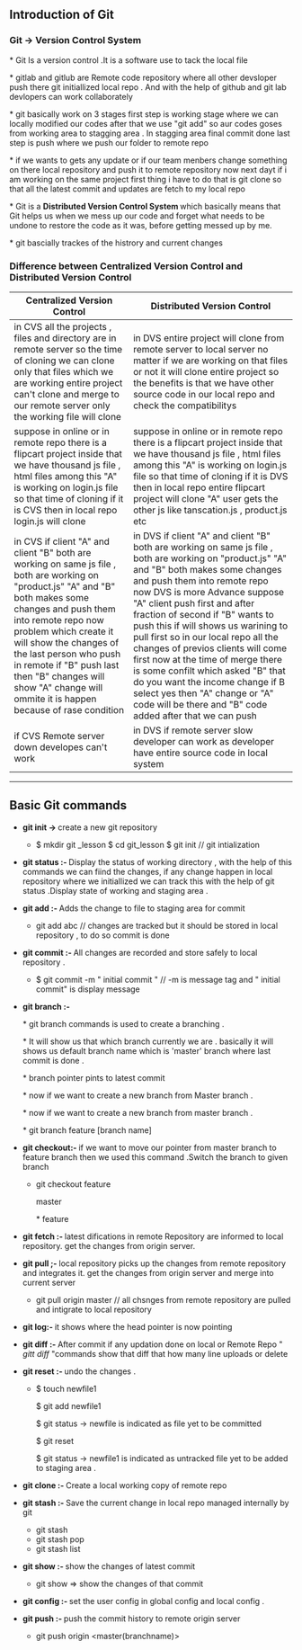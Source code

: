 ## Introduction of Git 

### Git -> Version Control System 
<p> * Git Is a version control .It is a software use to tack the local file  </p>
<p>*  gitlab and gitlub are Remote code repository where all other devsloper push there git initiallized local repo . And with the help of github and git lab devlopers can work collaborately </p>
 </p> * git basically work on 3 stages first step is working stage where we can locally modified our codes after that we use "git add" so aur codes goses from working area to stagging area . In stagging area final commit done last step is push where we push our folder to remote repo </pgit>
<p> * if we wants to gets any update or if our team menbers  change something on there local repository and push it to remote repository now next dayt if i am working on the same project first thing i have to do that is   git clone so that all the latest commit and updates  are fetch to my local repo </p>
<p> * Git is a <b>Distributed Version Control System </b>
which basically means that Git helps us when we mess up our code and
forget what needs to be undone to restore the code as it was, before getting
messed up by me.</p>
 <p> * git bascially  trackes of the histrory and current  changes
        


### Difference  between Centralized Version Control and Distributed Version Control

|Centralized Version Control|Distributed Version Control|
|---|---|
| in CVS  all the projects , files and directory  are in remote server so the time of cloning we can clone only that files  which we are working entire project can't clone and merge to our remote server only the working file will clone| in DVS entire project will clone  from  remote server to local server no matter if we are working on that files or not it will clone entire project  so the benefits is that we have other source code  in our local repo and check the compatibilitys |
| suppose in online or in remote repo  there is a flipcart project  inside that we have thousand js file , html files among this "A" is working on login.js file so that time of cloning if it is CVS then  in local repo login.js will clone | suppose in online or in remote repo  there is a flipcart project  inside that we have thousand js file , html files among this "A" is working on login.js file so that time of cloning if it is DVS then  in local repo entire flipcart project will clone "A" user gets the other js like  tanscation.js , product.js etc|
| in CVS if client "A" and client "B" both are working on same js file , both are working on "product.js" "A" and "B" both makes some changes  and push them into remote repo  now problem which create it will show the changes of the last person who push in remote  if "B" push last then "B" changes will show  "A" change will ommite  it is happen because of rase condition | in DVS if client "A" and client "B" both are working on same js file , both are working on "product.js" "A" and "B" both makes some changes  and push them into remote repo  now DVS is more Advance suppose "A" client push first  and after fraction of second if "B" wants to push this if will shows us warining to pull first so in our local repo all the changes of previos clients will come first now at the time of merge there is some confilt which asked "B" that do you want the income change if B select yes then "A" change or "A" code will be there and "B" code added after that we can push |
|if CVS  Remote server down developes can't work | in DVS if remote server slow developer can work as developer have entire source code in local system


---
## Basic Git commands
 - <b> git init -> </b> create a new git repository
        
    -  $ mkdir git _lesson 
            $ cd git_lesson
            $ git init // git intialization 

- <b> git status :- </b>Display the status of working directory , with the help of this commands we can fiind the changes, if any change happen in local repository where we initiallized we can track this with the help of git status .Display state of working and staging area  .
           
- <b> git add :- </b>  Adds the change to file to staging area for commit 
       
  -   git add abc // changes are tracked but it should be stored in local repository , to do so commit is done 

- <b> git commit :- </b>  All changes are recorded and store safely to local repository .

  -  $ git commit -m " initial commit " // -m is message tag and " initial commit" is   display message 

        
- <b>git branch :- </b> <p> * git branch commands is used to create a branching .</p>
  <p> * It will show us that which branch  currently we are . basically it will shows us default branch name which is 'master' branch where last commit is done .</p> 
  <p> * branch pointer pints to latest commit 
  <p> * now if we want to create a new branch from Master branch .</p>
  <p> * now if we want to create a new branch from master branch .</p>
  <p> * git branch feature [branch name] </p>

- <b> git checkout:- </b>  if we want to move our pointer from master branch to feature branch then we used this command .Switch the branch to given branch 
 
   - <p>git checkout feature </p>
          <p>master </p>
          * feature

        
- <b>git fetch :- </b> latest difications in remote Repository are informed to local  repository. get the changes  from origin server. 
- <b> git pull ;- </b>  local repository picks up the changes from remote repository and integrates it. get the changes  from origin server and merge into current server    
     * git pull origin master  // all chsnges from remote repository are pulled and intigrate to local repository 
 - <b> git log:- </b> it shows  where the head pointer is now pointing 
 - <b> git diff :- </b> After commit if any updation done on local or Remote Repo  "<i> gitt diff </i> "commands show that diff that how many line uploads or delete 
 
 - <b> git reset :- </b> undo the changes .
         
    -  <p>$ touch newfile1</p>
          <p>$ git add newfile1 </p>
          <p> $ git status -> newfile is indicated as file yet to be committed </p>
          <p> $ git reset</p>
          <p> $ git status -> newfile1 is indicated as untracked file yet to be added to staging area .
- <b>git clone :- </b> Create a local working copy of remote repo 
- <b> git  stash :- </b> Save the current change in local repo managed internally by git 

  - git stash
  - git stash pop 
  - git stash list 

- <b>git show :- </b>  show the changes of latest commit 

    - git show <commit-id> => show the changes of that commit 

- <b> git config :- </b>  set the user config in global  config and local config .
 - <b> git push :- </b> push the commit history to remote origin server 
      
      - git push origin <master(branchname)>

  
